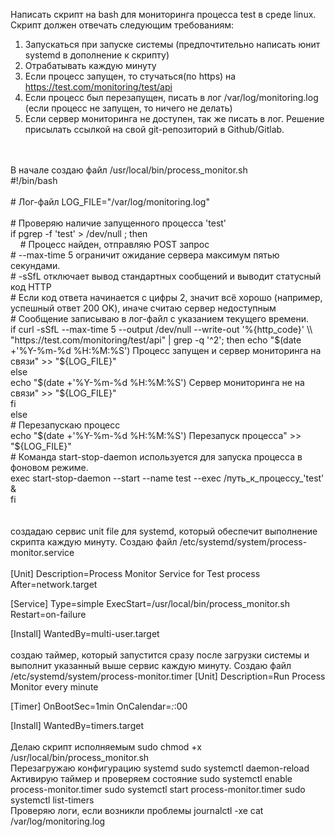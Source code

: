 Написать скрипт на bash для мониторинга процесса test в среде linux. Скрипт должен отвечать следующим требованиям:</br>
1. Запускаться при запуске системы (предпочтительно написать юнит
systemd в дополнение к скрипту)</br>
2. Отрабатывать каждую минуту</br>
3. Если процесс запущен, то стучаться(по https) на
https://test.com/monitoring/test/api</br>
4. Если процесс был перезапущен, писать в лог /var/log/monitoring.log
(если процесс не запущен, то ничего не делать)</br>
5. Если сервер мониторинга не доступен, так же писать в лог.
Решение присылать ссылкой на свой git-репозиторий в Github/Gitlab.</br>
</br>
</br>
В начале создаю файл /usr/local/bin/process_monitor.sh
</br>
#!/bin/bash
</br></br>
# Лог-файл
LOG_FILE="/var/log/monitoring.log"
</br></br>
# Проверяю наличие запущенного процесса 'test'</br>
if pgrep -f 'test' > /dev/null ; then</br>
&nbsp;&nbsp;&nbsp;    # Процесс найден, отправляю POST запрос</br>
    # --max-time 5 ограничит ожидание сервера максимум пятью секундами.</br>
    # -sSfL отключает вывод стандартных сообщений и выводит статусный код HTTP</br>
    # Если код ответа начинается с цифры 2, значит всё хорошо (например, успешный ответ 200 OK), иначе считаю сервер недоступным</br>
    # Сообщение записываю в лог-файл с указанием текущего времени.</br>
    if curl -sSfL --max-time 5 --output /dev/null --write-out '%{http_code}' \\
       "https://test.com/monitoring/test/api" | grep -q '^2'; then
        echo "$(date +'%Y-%m-%d %H:%M:%S') Процесс запущен и сервер мониторинга на связи" >> "${LOG_FILE}"</br>
    else</br>
        echo "$(date +'%Y-%m-%d %H:%M:%S') Сервер мониторинга не на связи" >> "${LOG_FILE}"</br>
    fi</br>
else</br>
    # Перезапускаю процесс</br>
    echo "$(date +'%Y-%m-%d %H:%M:%S') Перезапуск процесса" >> "${LOG_FILE}"</br>
    # Команда start-stop-daemon используется для запуска процесса в фоновом режиме.</br>
    exec start-stop-daemon --start --name test --exec /путь_к_процессу_'test' &</br>
fi</br>
</br>
</br>
создадаю сервис unit file для systemd, который обеспечит выполнение скрипта каждую минуту. 
Создаю файл /etc/systemd/system/process-monitor.service
</br>
</br>
[Unit]
Description=Process Monitor Service for Test process
After=network.target

[Service]
Type=simple
ExecStart=/usr/local/bin/process_monitor.sh
Restart=on-failure

[Install]
WantedBy=multi-user.target
</br>
</br>
создаю таймер, который запустится сразу после загрузки системы и выполнит указанный выше сервис каждую минуту. Создаю файл /etc/systemd/system/process-monitor.timer
[Unit]
Description=Run Process Monitor every minute

[Timer]
OnBootSec=1min
OnCalendar=*:*:00

[Install]
WantedBy=timers.target
</br>
</br>
Делаю скрипт исполняемым
sudo chmod +x /usr/local/bin/process_monitor.sh
</br>
Перезагружаю конфигурацию systemd
sudo systemctl daemon-reload
</br>
Активирую таймер и проверяем состояние
sudo systemctl enable process-monitor.timer
sudo systemctl start process-monitor.timer
sudo systemctl list-timers
</br>
Проверяю логи, если возникли проблемы
journalctl -xe
cat /var/log/monitoring.log


